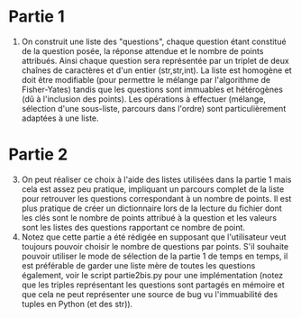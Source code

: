 # Partie 1

1. On construit une liste des "questions", chaque question étant constitué de la question posée, la réponse attendue et le nombre de points attribués. Ainsi chaque question sera représentée par un triplet de deux chaînes de caractères et d'un entier (str,str,int). La liste est homogène et doit être modifiable (pour permettre le mélange par l'algorithme de Fisher-Yates) tandis que les questions sont immuables et hétérogènes (dû à l'inclusion des points). Les opérations à effectuer (mélange, sélection d'une sous-liste, parcours dans l'ordre) sont particulièrement adaptées à une liste.

# Partie 2

3. On peut réaliser ce choix à l'aide des listes utilisées dans la partie 1 mais cela est assez peu pratique, impliquant un parcours complet de la liste pour retrouver les questions correspondant à un nombre de points. Il est plus pratique de créer un dictionnaire lors de la lecture du fichier dont les clés sont le nombre de points attribué à la question et les valeurs sont les listes des questions rapportant ce nombre de point.
4. Notez que cette partie a été rédigée en supposant que l'utilisateur veut toujours pouvoir choisir le nombre de questions par points. S'il souhaite pouvoir utiliser le mode de sélection de la partie 1 de temps en temps, il est préférable de garder une liste mère de toutes les questions également, voir le script partie2bis.py pour une implémentation (notez que les triples représentant les questions sont partagés en mémoire et que cela ne peut représenter une source de bug vu l'immuabilité des tuples en Python (et des str)). 